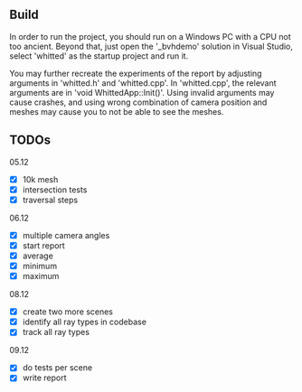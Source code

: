 ## Build
In order to run the project, you should run on a Windows PC with a CPU not too ancient.
Beyond that, just open the '_bvhdemo' solution in Visual Studio, select 'whitted' as the startup project and run it.

You may further recreate the experiments of the report by adjusting arguments in 'whitted.h' and 'whitted.cpp'.
In 'whitted.cpp', the relevant arguments are in 'void WhittedApp::Init()'.
Using invalid arguments may cause crashes, and using wrong combination of camera position and meshes may cause you to not be able to see the meshes.

## TODOs

05.12
- [x] 10k mesh
- [x] intersection tests
- [x] traversal steps

06.12
- [x] multiple camera angles
- [x] start report
- [x] average
- [x] minimum
- [x] maximum

08.12
- [x] create two more scenes
- [x] identify all ray types in codebase
- [x] track all ray types

09.12
- [x] do tests per scene
- [x] write report